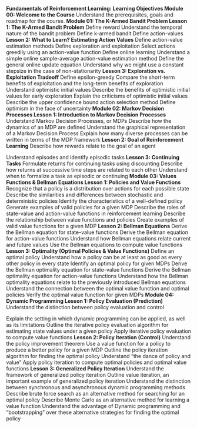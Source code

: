 **Fundamentals of Reinforcement Learning: Learning Objectives
Module 00: Welcome to the Course**
Understand the prerequisites, goals and roadmap for the course.
**Module 01: The K-Armed Bandit Problem
Lesson 1: The K-Armed Bandit Problem**
Define reward
Understand the temporal nature of the bandit problem
Define k-armed bandit
Define action-values
**Lesson 2: What to Learn? Estimating Action Values**
Define action-value estimation methods
Define exploration and exploitation
Select actions greedily using an action-value function
Define online learning
Understand a simple online sample-average action-value estimation method
Define the general online update equation
Understand why we might use a constant stepsize in the case of non-stationarity
**Lesson 3: Exploration vs. Exploitation Tradeoff**
Define epsilon-greedy
Compare the short-term benefits of exploitation and the long-term benefits of
exploration
Understand optimistic initial values
Describe the benefits of optimistic initial values for early exploration
Explain the criticisms of optimistic initial values
Describe the upper confidence bound action selection method
Define optimism in the face of uncertainty
**Module 02: Markov Decision Processes
Lesson 1: Introduction to Markov Decision Processes**
Understand Markov Decision Processes, or MDPs
Describe how the dynamics of an MDP are defined
Understand the graphical representation of a Markov Decision Process
Explain how many diverse processes can be written in terms of the MDP
framework
**Lesson 2: Goal of Reinforcement Learning**
Describe how rewards relate to the goal of an agent


Understand episodes and identify episodic tasks
**Lesson 3: Continuing Tasks**
Formulate returns for continuing tasks using discounting
Describe how returns at successive time steps are related to each other
Understand when to formalize a task as episodic or continuing
**Module 03: Values Functions & Bellman Equations
Lesson 1: Policies and Value Functions**
Recognize that a policy is a distribution over actions for each possible state
Describe the similarities and differences between stochastic and deterministic
policies
Identify the characteristics of a well-defined policy
Generate examples of valid policies for a given MDP
Describe the roles of state-value and action-value functions in reinforcement
learning
Describe the relationship between value functions and policies
Create examples of valid value functions for a given MDP
**Lesson 2: Bellman Equations**
Derive the Bellman equation for state-value functions
Derive the Bellman equation for action-value functions
Understand how Bellman equations relate current and future values
Use the Bellman equations to compute value functions
**Lesson 3: Optimality (Optimal Policies & Value Functions)**
Define an optimal policy
Understand how a policy can be at least as good as every other policy in every
state
Identify an optimal policy for given MDPs
Derive the Bellman optimality equation for state-value functions
Derive the Bellman optimality equation for action-value functions
Understand how the Bellman optimality equations relate to the previously
introduced Bellman equations
Understand the connection between the optimal value function and optimal
policies
Verify the optimal value function for given MDPs
**Module 04: Dynamic Programming
Lesson 1: Policy Evaluation (Prediction)**
Understand the distinction between policy evaluation and control


Explain the setting in which dynamic programming can be applied, as well as its
limitations
Outline the iterative policy evaluation algorithm for estimating state values under
a given policy
Apply iterative policy evaluation to compute value functions
**Lesson 2: Policy Iteration (Control)**
Understand the policy improvement theorem
Use a value function for a policy to produce a better policy for a given MDP
Outline the policy iteration algorithm for finding the optimal policy
Understand “the dance of policy and value”
Apply policy iteration to compute optimal policies and optimal value functions
**Lesson 3: Generalized Policy Iteration**
Understand the framework of generalized policy iteration
Outline value iteration, an important example of generalized policy iteration
Understand the distinction between synchronous and asynchronous dynamic
programming methods
Describe brute force search as an alternative method for searching for an optimal
policy
Describe Monte Carlo as an alternative method for learning a value function
Understand the advantage of Dynamic programming and “bootstrapping” over
these alternative strategies for finding the optimal policy
